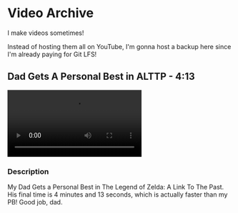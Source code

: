# Video Archive

I make videos sometimes!

Instead of hosting them all on YouTube, I'm gonna host a backup here since I'm already paying for Git LFS!

## Dad Gets A Personal Best in ALTTP - 4:13

![type:video](./alttp_dad_4_13.mp4)

### Description

My Dad Gets a Personal Best in The Legend of Zelda: A Link To The Past.<br/>
His final time is 4 minutes and 13 seconds, which is actually faster than my PB!
Good job, dad.
